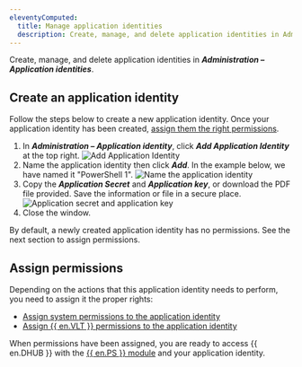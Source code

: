 ```yaml
---
eleventyComputed:
  title: Manage application identities
  description: Create, manage, and delete application identities in Administration – Application identities.
---
```

Create, manage, and delete application identities in ***Administration – Application identities***.

## Create an application identity
Follow the steps below to create a new application identity. Once your application identity has been created, [assign them the right permissions](#assign-permissions).
1. In ***Administration – Application identity***, click ***Add Application Identity*** at the top right.
![Add Application Identity](https://cdnweb.devolutions.net/docs/HUBB2357_2024_1.png)
1. Name the application identity then click ***Add***. In the example below, we have named it "PowerShell 1".
![Name the application identity](https://cdnweb.devolutions.net/docs/HUBB2358_2024_1.png)
1. Copy the ***Application Secret*** and ***Application key***, or download the PDF file provided. Save the information or file in a secure place.
![Application secret and application key](https://cdnweb.devolutions.net/docs/HUBB2359_2024_1.png)
1. Close the window.

By default, a newly created application identity has no permissions. See the next section to assign permissions.

## Assign permissions
Depending on the actions that this application identity needs to perform, you need to assign it the proper rights:
* [Assign system permissions to the application identity](/hub/web-interface/administration/configuration-security/system-permissions/)
* [Assign {{ en.VLT }} permissions to the application identity](/hub/web-interface/administration/management/vaults/create-manage-vaults/)

When permissions have been assigned, you are ready to access {{ en.DHUB }} with the [{{ en.PS }} module](/powershell/hub-powershell/powershell-module/) and your application identity.

